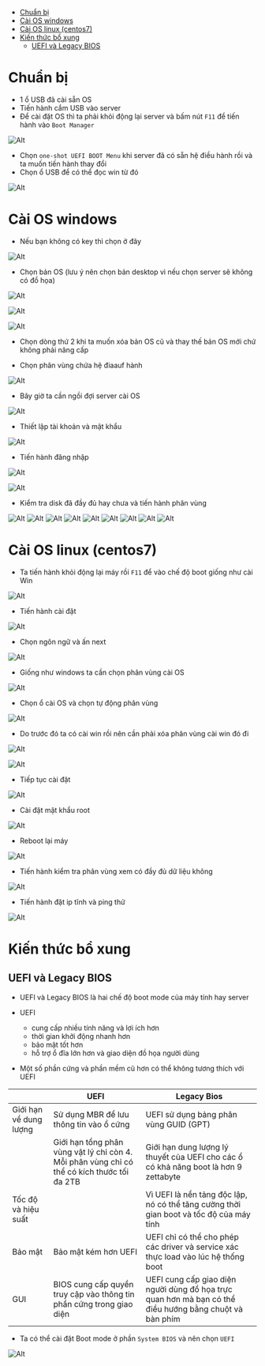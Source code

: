 - [Chuẩn bị](#chuẩn-bị)
- [Cài OS windows](#cài-os-windows)
- [Cài OS linux (centos7)](#cài-os-linux-centos7)
- [Kiến thức bổ xung](#kiến-thức-bổ-xung)
  - [UEFI và Legacy BIOS](#uefi-và-legacy-bios)

# Chuẩn bị
- 1 ổ USB đã cài sẵn OS 
- Tiến hành cắm USB vào server
- Để cài đặt OS thì ta phải khỏi động lại server và bấm nút `F11` để tiến hành vào `Boot Manager`

![Alt](/thuctap/anh/Screenshot_472.png)

- Chọn `one-shot UEFI BOOT Menu` khi server đã có sẵn hệ điều hành rồi và ta muốn tiến hành thay đổi
- Chọn ổ USB để có thể đọc win từ đó

![Alt](/thuctap/anh/Screenshot_473.png)

# Cài OS windows
- Nếu bạn không có key thì chọn ở đây

![Alt](/thuctap/anh/Screenshot_474.png)

- Chọn bản OS (lưu ý nên chọn bản desktop vì nếu chọn server sẽ không có đồ họa)

![Alt](/thuctap/anh/Screenshot_475.png)

![Alt](/thuctap/anh/Screenshot_476.png)

![Alt](/thuctap/anh/Screenshot_477.png)
- Chọn dòng thứ 2 khi ta muốn xóa bản OS cũ và thay thế bản OS mới chứ không phải nâng cấp

- Chọn phân vùng chứa hệ điaauf hành

![Alt](/thuctap/anh/Screenshot_478.png)

- Bây giờ ta cần ngồi đợi server cài OS

![Alt](/thuctap/anh/Screenshot_479.png)

- Thiết lập tài khoản và mật khẩu

![Alt](/thuctap/anh/Screenshot_480.png)

- Tiến hành đăng nhập

![Alt](/thuctap/anh/Screenshot_481.png)

![Alt](/thuctap/anh/Screenshot_482.png)

- Kiểm tra disk đã đầy đủ hay chưa và tiến hành phân vùng

![Alt](/thuctap/anh/Screenshot_483.png)
![Alt](/thuctap/anh/Screenshot_484.png)
![Alt](/thuctap/anh/Screenshot_485.png)
![Alt](/thuctap/anh/Screenshot_486.png)
![Alt](/thuctap/anh/Screenshot_487.png)
![Alt](/thuctap/anh/Screenshot_488.png)
![Alt](/thuctap/anh/Screenshot_489.png)
![Alt](/thuctap/anh/Screenshot_490.png)
![Alt](/thuctap/anh/Screenshot_491.png)

# Cài OS linux (centos7)
- Ta tiến hành khỏi động lại máy rồi `F11` để vào chế độ boot giống như cài Win

![Alt](/thuctap/anh/Screenshot_492.png)

- Tiến hành cài đặt

![Alt](/thuctap/anh/Screenshot_493.png)

- Chọn ngôn ngữ và ấn next

![Alt](/thuctap/anh/Screenshot_494.png)

- Giống như windows ta cần chọn phân vùng cài OS

![Alt](/thuctap/anh/Screenshot_495.png)

- Chọn ổ cài OS và chọn tự động phân vùng

![Alt](/thuctap/anh/Screenshot_496.png)

- Do trước đó ta có cài win rồi nên cần phải xóa phân vùng cài win đó đi

![Alt](/thuctap/anh/Screenshot_497.png)

![Alt](/thuctap/anh/Screenshot_498.png)

- Tiếp tục cài đặt

![Alt](/thuctap/anh/Screenshot_499.png)

- Cài đặt mật khẩu root

![Alt](/thuctap/anh/Screenshot_500.png)

- Reboot lại máy

![Alt](/thuctap/anh/Screenshot_501.png)

- Tiến hành kiểm tra phân vùng xem có đầy đủ dữ liệu không

![Alt](/thuctap/anh/Screenshot_502.png)

- Tiến hành đặt ip tĩnh và ping thử

![Alt](/thuctap/anh/Screenshot_503.png)

# Kiến thức bổ xung
## UEFI và Legacy BIOS
- UEFI và Legacy BIOS là hai chế độ boot mode của máy tính hay server
- UEFI
  - cung cấp nhiều tính năng và lợi ích hơn
  - thời gian khởi động nhanh hơn
  - bảo mật tốt hơn
  - hỗ trợ ổ đĩa lớn hơn và giao diện đồ họa người dùng

-  Một số phần cứng và phần mềm cũ hơn có thể không tương thích với UEFI

||UEFI|Legacy Bios|
|---|----|--------|
|Giới hạn về dung lượng|Sử dụng MBR để lưu thông tin vào ổ cứng|UEFI sử dụng bảng phân vùng GUID (GPT)|
||Giới hạn tổng phân vùng vật lý chỉ còn 4. Mỗi phân vùng chỉ có thể có kích thước tối đa 2TB| Giới hạn dung lượng lý thuyết của UEFI cho các ổ có khả năng boot là hơn 9 zettabyte|
|Tốc độ và hiệu suất||Vì UEFI là nền tảng độc lập, nó có thể tăng cường thời gian boot và tốc độ của máy tính|
|Bảo mật|Bảo mật kém hơn UEFI|UEFI chỉ có thể cho phép các driver và service xác thực load vào lúc hệ thống boot|
|GUI|BIOS cung cấp quyền truy cập vào thông tin phần cứng trong giao diện|UEFI cung cấp giao diện người dùng đồ họa trực quan hơn mà bạn có thể điều hướng bằng chuột và bàn phím|

- Ta có thể cài đặt Boot mode ở phần `System BIOS` và nên chọn `UEFI`

![Alt](/thuctap/anh/Screenshot_504.png)